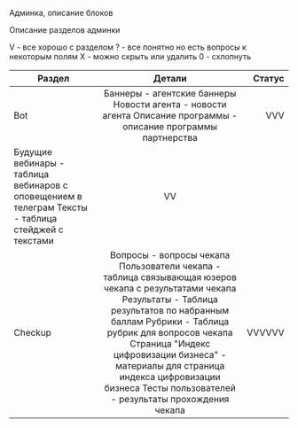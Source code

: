 Админка, описание блоков




Описание разделов админки

V - все хорошо с разделом
? - все понятно но есть вопросы к некоторым полям
X - можно скрыть или удалить
0 - схлопнуть


| Раздел        | Детали                | Статус |
| ------------- |:------------------:| -----:|
| Bot         | Баннеры - агентские баннеры Новости агента - новости агента Описание программы - описание программы партнерства    | VVV |
| Будущие вебинары - таблица вебинаров с оповещением в телеграм Тексты - таблица стейджей с текстами      |   VV |
| Checkup  | Вопросы - вопросы чекапа Пользователи чекапа - таблица связывающая юзеров чекапа с результатами чекапа Результаты - Таблица результатов по набранным баллам Рубрики - Таблица рубрик для вопросов чекапа Страница "Индекс цифровизации бизнеса" - материалы для страница индекса цифровизации бизнеса Тесты пользователей - результаты прохождения чекапа         |    VVVVVV |
